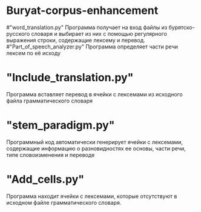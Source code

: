 # Buryat-corpus-enhancement
#"word_translation.py"
Программа получает на вход файлы из бурятско-русского словаря и выбирает из них с помощью регулярного выражения строки, содержащие лексему и перевод.
#"Part_of_speech_analyzer.py"
Программа определяет части речи лексем по её исходу
# "Include_translation.py"
Программа вставляет перевод в ячейки с лексемами из исходного файла грамматического словаря
# "stem_paradigm.py"
Программный код автоматически генерирует ячейки с лексемами, содержащие информацию о разновидностях ее основы, части речи, типе словоизменения и переводе
# "Add_cells.py"
Программа находит ячейки с лексемами, которые отсутствуют в исходном файле грамматического словаря.
